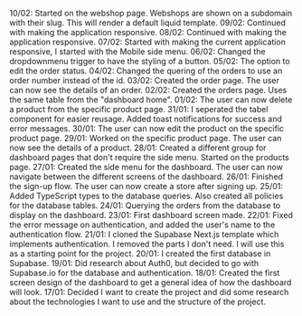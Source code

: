 10/02: Started on the webshop page. Webshops are shown on a subdomain with their slug. This will render a default liquid template.
09/02: Continued with making the application responsive.
08/02: Continued with making the application responsive.
07/02: Started with making the current application responsive, I started with the Mobile side menu.
06/02: Changed the dropdownmenu trigger to have the styling of a button.
05/02: The option to edit the order status.
04/02: Changed the quering of the orders to use an order number instead of the id.
03/02: Created the order page. The user can now see the details of an order.
02/02: Created the orders page. Uses the same table from the "dashboard home".
01/02: The user can now delete a product from the specific product page.
31/01: I seperated the tabel component for easier reusage. Added toast notifications for success and error messages.
30/01: The user can now edit the product on the specific product page. 
29/01: Worked on the specific product page. The user can now see the details of a product.
28/01: Created a different group for dashboard pages that don't require the side menu. Started on the products page.
27/01: Created the side menu for the dashboard. The user can now navigate between the different screens of the dashboard.
26/01: Finished the sign-up flow. The user can now create a store after signing up.
25/01: Added TypeScript types to the database queries. Also created all policies for the database tables.
24/01: Querying the orders from the database to display on the dashboard.
23/01: First dashboard screen made.
22/01: Fixed the error message on authentication, and added the user's name to the authentication flow.
21/01: I cloned the Supabase Next.js template which implements authentication. I removed the parts I don't need. I will use this as a starting point for the project.
20/01: I created the first database in Supabase.
19/01: Did research about Auth0, but decided to go with Supabase.io for the database and authentication.
18/01: Created the first screen design of the dashboard to get a general idea of how the dashboard will look.
17/01: Decided I want to create the project and did some research about the technologies I want to use and the structure of the project.